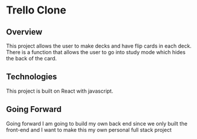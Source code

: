 # Trello Clone

## Overview

This project allows the user to make decks and have flip cards in each deck. There is a function that allows the user to go into study mode which hides the back of the card. 

## Technologies

This project is built on React with javascript. 

## Going Forward

Going forward I am going to build my own back end since we only built the front-end and I want to make this my own personal full stack project
